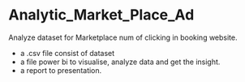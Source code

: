 # Analytic_Market_Place_Ad
Analyze dataset for Marketplace num of clicking in booking website.
- a .csv file consist of dataset
- a file power bi to visualise, analyze data and get the insight.
- a report to presentation.
